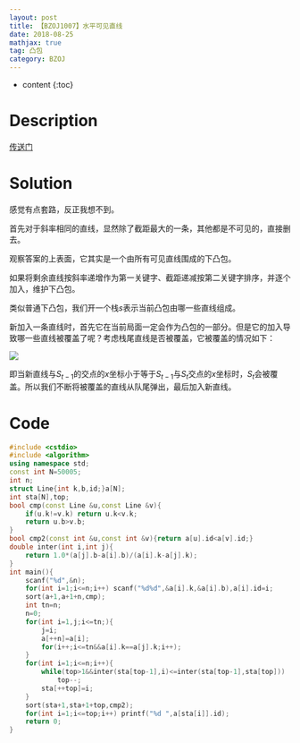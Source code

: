 ```yaml
---
layout: post
title: 【BZOJ1007】水平可见直线
date: 2018-08-25
mathjax: true
tag: 凸包
category: BZOJ
---
```

* content
{:toc}
# Description

[传送门](https://www.lydsy.com/JudgeOnline/problem.php?id=1007)





# Solution

感觉有点套路，反正我想不到。

首先对于斜率相同的直线，显然除了截距最大的一条，其他都是不可见的，直接删去。

观察答案的上表面，它其实是一个由所有可见直线围成的下凸包。

如果将剩余直线按斜率递增作为第一关键字、截距递减按第二关键字排序，并逐个加入，维护下凸包。

类似普通下凸包，我们开一个栈$s$表示当前凸包由哪一些直线组成。

新加入一条直线时，首先它在当前局面一定会作为凸包的一部分。但是它的加入导致哪一些直线被覆盖了呢？考虑栈尾直线是否被覆盖，它被覆盖的情况如下：

![]({{site.url}}/assets/images/BZOJ1007.bmp)

即当新直线与$S_{t-1}$的交点的$x$坐标小于等于$S_{t-1}$与$S_{t}$交点的$x$坐标时，$S_t$会被覆盖。所以我们不断将被覆盖的直线从队尾弹出，最后加入新直线。





# Code

```c++
#include <cstdio>
#include <algorithm>
using namespace std;
const int N=50005;
int n;
struct Line{int k,b,id;}a[N];
int sta[N],top;
bool cmp(const Line &u,const Line &v){
	if(u.k!=v.k) return u.k<v.k;
	return u.b>v.b;
}
bool cmp2(const int &u,const int &v){return a[u].id<a[v].id;}
double inter(int i,int j){
	return 1.0*(a[j].b-a[i].b)/(a[i].k-a[j].k);	
}
int main(){
	scanf("%d",&n);
	for(int i=1;i<=n;i++) scanf("%d%d",&a[i].k,&a[i].b),a[i].id=i;
	sort(a+1,a+1+n,cmp);
	int tn=n;
	n=0;
	for(int i=1,j;i<=tn;){
		j=i;	
		a[++n]=a[i];
		for(i++;i<=tn&&a[i].k==a[j].k;i++);
	}
	for(int i=1;i<=n;i++){
		while(top>1&&inter(sta[top-1],i)<=inter(sta[top-1],sta[top]))
			top--;
		sta[++top]=i;							
	}
	sort(sta+1,sta+1+top,cmp2);
	for(int i=1;i<=top;i++) printf("%d ",a[sta[i]].id);
	return 0;
}
```

